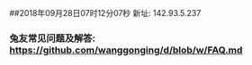 ##2018年09月28日07时12分07秒 新址: 142.93.5.237
### 兔友常见问题及解答: https://github.com/wanggonging/d/blob/w/FAQ.md
